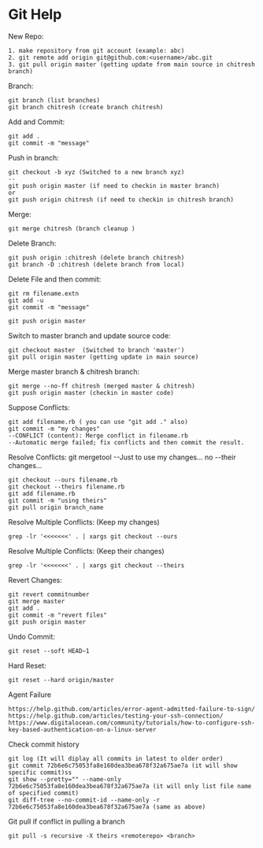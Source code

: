 Git Help
=======

New Repo:

    1. make repository from git account (example: abc)
    2. git remote add origin git@github.com:<username>/abc.git
    3. git pull origin master (getting update from main source in chitresh branch)

Branch:

    git branch (list branches)
    git branch chitresh (create branch chitresh)

Add and Commit:

    git add .
    git commit -m "message"

Push in branch:

    git checkout -b xyz (Switched to a new branch xyz)
    --
    git push origin master (if need to checkin in master branch)
    or
    git push origin chitresh (if need to checkin in chitresh branch)

Merge:
    
    git merge chitresh (branch cleanup )

Delete Branch:

    git push origin :chitresh (delete branch chitresh)
    git branch -D :chitresh (delete branch from local)

Delete File and then commit:

    git rm filename.extn
    git add -u
    git commit -m "message"
       
    git push origin master
    
Switch to master branch and update source code:

    git checkout master  (Switched to branch 'master')
    git pull origin master (getting update in main source)

Merge master branch & chitresh branch:

    git merge --no-ff chitresh (merged master & chitresh)
    git push origin master (checkin in master code)


Suppose Conflicts:

    git add filename.rb ( you can use "git add ." also)
    git commit -m "my changes"
    --CONFLICT (content): Merge conflict in filename.rb
    --Automatic merge failed; fix conflicts and then commit the result.

Resolve Conflicts:
    git mergetool
    --Just to use my changes... no
    --their changes...

    git checkout --ours filename.rb
    git checkout --theirs filename.rb
    git add filename.rb
    git commit -m "using theirs"
    git pull origin branch_name
    
Resolve Multiple Conflicts: (Keep my changes)

    grep -lr '<<<<<<<' . | xargs git checkout --ours
    
Resolve Multiple Conflicts: (Keep their changes)

    grep -lr '<<<<<<<' . | xargs git checkout --theirs

Revert Changes:

    git revert commitnumber
    git merge master
    git add .
    git commit -m "revert files"
    git push origin master

Undo Commit:

    git reset --soft HEAD~1 
    
Hard Reset:

    git reset --hard origin/master

Agent Failure

    https://help.github.com/articles/error-agent-admitted-failure-to-sign/
    https://help.github.com/articles/testing-your-ssh-connection/
    https://www.digitalocean.com/community/tutorials/how-to-configure-ssh-key-based-authentication-on-a-linux-server
    
Check commit history

    git log (It will diplay all commits in latest to older order)
    git commit 72b6e6c75053fa8e160dea3bea678f32a675ae7a (it will show specific commit)ss
    git show --pretty="" --name-only 72b6e6c75053fa8e160dea3bea678f32a675ae7a (it will only list file name of specified commit)
    git diff-tree --no-commit-id --name-only -r 72b6e6c75053fa8e160dea3bea678f32a675ae7a (same as above) 

Git pull if conflict in pulling a branch 
    
    git pull -s recursive -X theirs <remoterepo> <branch>
